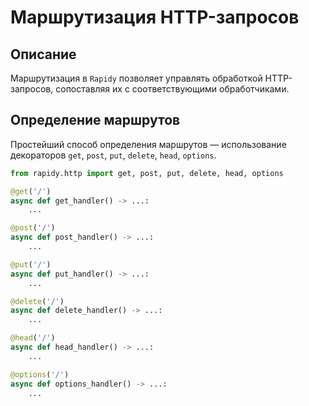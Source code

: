# Маршрутизация HTTP-запросов

## Описание
Маршрутизация в `Rapidy` позволяет управлять обработкой HTTP-запросов, сопоставляя их с соответствующими обработчиками.

## Определение маршрутов
Простейший способ определения маршрутов — использование декораторов `get`, `post`, `put`, `delete`, `head`, `options`.

```python
from rapidy.http import get, post, put, delete, head, options

@get('/')
async def get_handler() -> ...:
    ...

@post('/')
async def post_handler() -> ...:
    ...

@put('/')
async def put_handler() -> ...:
    ...

@delete('/')
async def delete_handler() -> ...:
    ...

@head('/')
async def head_handler() -> ...:
    ...

@options('/')
async def options_handler() -> ...:
    ...
```
